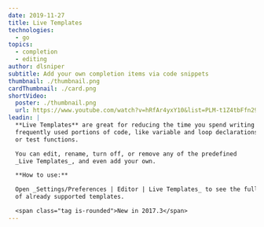 ```yaml
---
date: 2019-11-27
title: Live Templates
technologies:
  - go
topics:
  - completion
  - editing
author: dlsniper
subtitle: Add your own completion items via code snippets
thumbnail: ./thumbnail.png
cardThumbnail: ./card.png
shortVideo:
  poster: ./thumbnail.png
  url: https://www.youtube.com/watch?v=hRfAr4yxY10&list=PLM-t1Z4tbFfn291KlSOQE_ulCAyzXO3uA
leadin: |
  **Live Templates** are great for reducing the time you spend writing
  frequently used portions of code, like variable and loop declarations,
  or test functions.

  You can edit, rename, turn off, or remove any of the predefined
  _Live Templates_, and even add your own.

  **How to use:**

  Open _Settings/Preferences | Editor | Live Templates_ to see the full list
  of already supported templates.

  <span class="tag is-rounded">New in 2017.3</span>
---
```


